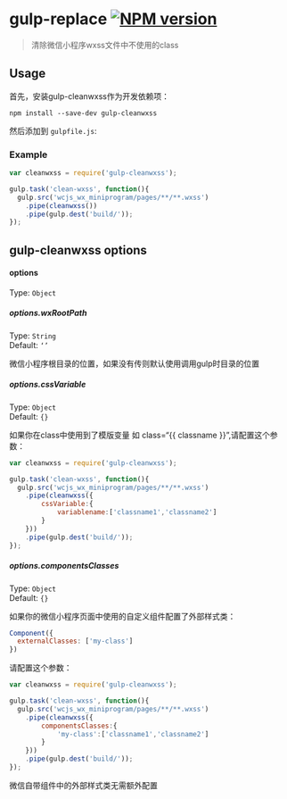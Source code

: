 # gulp-replace [![NPM version][npm-image]][npm-url]
> 清除微信小程序wxss文件中不使用的class

## Usage

首先，安装gulp-cleanwxss作为开发依赖项：

```shell
npm install --save-dev gulp-cleanwxss
```

然后添加到 `gulpfile.js`:

### Example
```javascript
var cleanwxss = require('gulp-cleanwxss');

gulp.task('clean-wxss', function(){
  gulp.src('wcjs_wx_miniprogram/pages/**/**.wxss')
    .pipe(cleanwxss())
    .pipe(gulp.dest('build/'));
});
```

## gulp-cleanwxss options

#### options
Type: `Object`

##### options.wxRootPath
Type: `String`  
Default: `‘’`

微信小程序根目录的位置，如果没有传则默认使用调用gulp时目录的位置

##### options.cssVariable
Type: `Object`  
Default: `{}`

如果你在class中使用到了模版变量 如 class=“{{ classname }}”,请配置这个参数：

```javascript
var cleanwxss = require('gulp-cleanwxss');

gulp.task('clean-wxss', function(){
  gulp.src('wcjs_wx_miniprogram/pages/**/**.wxss')
    .pipe(cleanwxss({
        cssVariable:{
            variablename:['classname1','classname2']
        }
    }))
    .pipe(gulp.dest('build/'));
});
```

##### options.componentsClasses
Type: `Object`  
Default: `{}`


如果你的微信小程序页面中使用的自定义组件配置了外部样式类：
```javascript
Component({
  externalClasses: ['my-class']
})
```

请配置这个参数：

```javascript
var cleanwxss = require('gulp-cleanwxss');

gulp.task('clean-wxss', function(){
  gulp.src('wcjs_wx_miniprogram/pages/**/**.wxss')
    .pipe(cleanwxss({
        componentsClasses:{
            'my-class':['classname1','classname2']
        }
    }))
    .pipe(gulp.dest('build/'));
});
```

微信自带组件中的外部样式类无需额外配置


[npm-url]: https://npmjs.org/package/gulp-replace
[npm-image]: https://badge.fury.io/js/gulp-replace.svg